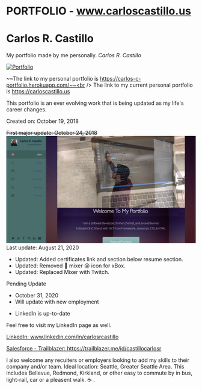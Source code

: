 # PORTFOLIO - www.carloscastillo.us
# Carlos R. Castillo

My portfolio made by me personally.  *Carlos R. Castillo*

[![Portfolio](https://img.shields.io/badge/Resume-PDF-brightgreen.svg)](https://carlos-c-portfolio.herokuapp.com/images/Resume-Carlos-R-Castillo.pdf)

~~The link to my personal portfolio is https://carlos-c-portfolio.herokuapp.com/~~<br />
The link to my current personal portfolio is https://carloscastillo.us

This portfolio is an ever evolving work that is being updated as my life's career changes.

Created on: October 19, 2018

~~First major update: October 24, 2018~~<br>
![](public/images/ScreenShotPortfolio.png?raw=true)
Last update: August 21, 2020
- Updated:  Added certificates link and section below resume section.
- Updated:  Removed :busts_in_silhouette: mixer :cry: icon for xBox. 
- Updated:  Replaced Mixer with Twitch. 

Pending Update
* October 31, 2020
* Will update with new employment
- LinkedIn is up-to-date



 Feel free to visit my LinkedIn page as well.


[LinkedIn:  ](www.linkedin.com/in/carlosrcastillo)
www.linkedin.com/in/carlosrcastillo

[Salesforce - Trailblazer:  ]((www.linkedin.com/in/carlosrcastillo))
https://trailblazer.me/id/castillocarlosr




I also welcome any recuiters or employers looking to add my skills to their company and/or team.
Ideal location:  Seattle, Greater Seattle Area.  This includes Bellevue, Redmond, Kirkland, or other easy to commute by in bus, light-rail, car or a pleasent walk.
:coffee: .

